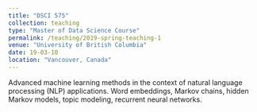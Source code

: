```yaml
---
title: "DSCI 575"
collection: teaching
type: "Master of Data Science Course"
permalink: /teaching/2019-spring-teaching-1
venue: "University of British Columbia"
date: 19-03-10
location: "Vancouver, Canada"
---
```

Advanced machine learning methods in the context of natural language processing (NLP) applications. Word embeddings, Markov chains, hidden Markov models, topic modeling, recurrent neural networks.
